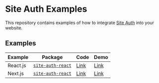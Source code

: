 # Site Auth Examples

This repository contains examples of how to integrate [Site Auth](https://site-auth.sahibsingh.dev) into your website.

## Examples

| Example  | Package                                                            | Code            | Demo                                                |
| -------- | ------------------------------------------------------------------ | --------------- | --------------------------------------------------- |
| React.js | [`site-auth-react`](https://www.npmjs.com/package/site-auth-react) | [Link](./react) | [Link](https://react-demo.site-auth.sahibsingh.dev) |
| Next.js | [`site-auth-react`](https://www.npmjs.com/package/site-auth-react) | [Link](./next) | [Link](https://next-demo.site-auth.sahibsingh.dev) |

